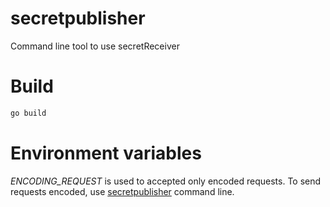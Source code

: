 secretpublisher
=============

Command line tool to use secretReceiver


# Build

```sh
go build
```

# Environment variables

*ENCODING_REQUEST* is used to accepted only encoded requests. To send requests encoded, use [secretpublisher](githut.com/betorvs/secretpublisher) command line.

